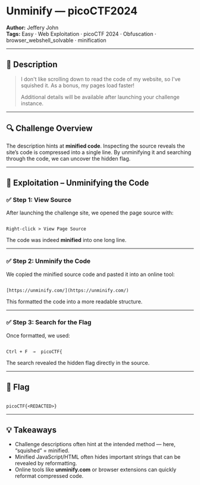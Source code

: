 # Unminify — picoCTF2024

**Author:** Jeffery John  
**Tags:** Easy · Web Exploitation · picoCTF 2024 · Obfuscation · browser_webshell_solvable · minification  

---

## 🧠 Description

> I don't like scrolling down to read the code of my website, so I've squished it. As a bonus, my pages load faster!  
>
> Additional details will be available after launching your challenge instance.

---

## 🔍 Challenge Overview

The description hints at **minified code**. Inspecting the source reveals the site’s code is compressed into a single line. By unminifying it and searching through the code, we can uncover the hidden flag.

---

## 🧪 Exploitation – Unminifying the Code

### ✅ Step 1: View Source

After launching the challenge site, we opened the page source with:

```

Right-click > View Page Source

```

The code was indeed **minified** into one long line.

---

### ✅ Step 2: Unminify the Code

We copied the minified source code and pasted it into an online tool:

```

[https://unminify.com/](https://unminify.com/)

```

This formatted the code into a more readable structure.

---

### ✅ Step 3: Search for the Flag

Once formatted, we used:

```

Ctrl + F  →  picoCTF{

```

The search revealed the hidden flag directly in the source.

---

## 🏁 Flag

```

picoCTF{<REDACTED>}

```

---

## 💡 Takeaways

* Challenge descriptions often hint at the intended method — here, “squished” = minified.  
* Minified JavaScript/HTML often hides important strings that can be revealed by reformatting.
* Online tools like **unminify.com** or browser extensions can quickly reformat compressed code.  
```